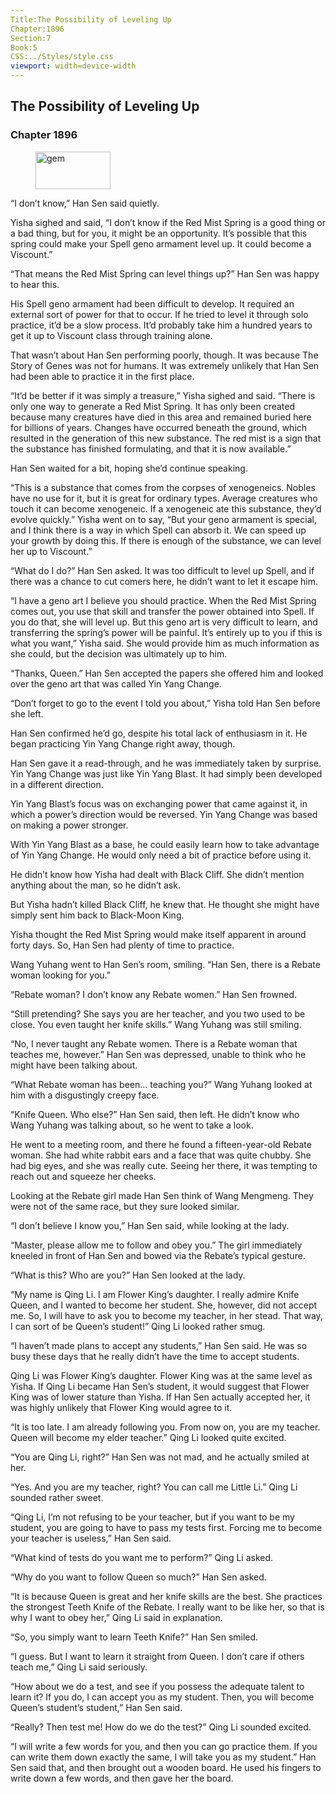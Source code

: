 ```yaml
---
Title:The Possibility of Leveling Up 
Chapter:1896 
Section:7 
Book:5 
CSS:../Styles/style.css 
viewport: width=device-width
---
```

  
## The Possibility of Leveling Up
### Chapter 1896
  
<figure>
	<img src="../Images/gem.gif" alt="gem" id="gem" width="120" height="60" />
</figure>
  

  
“I don’t know,” Han Sen said quietly.

Yisha sighed and said, “I don’t know if the Red Mist Spring is a good thing or a bad thing, but for you, it might be an opportunity. It’s possible that this spring could make your Spell geno armament level up. It could become a Viscount.”

“That means the Red Mist Spring can level things up?” Han Sen was happy to hear this.

His Spell geno armament had been difficult to develop. It required an external sort of power for that to occur. If he tried to level it through solo practice, it’d be a slow process. It’d probably take him a hundred years to get it up to Viscount class through training alone.

That wasn’t about Han Sen performing poorly, though. It was because The Story of Genes was not for humans. It was extremely unlikely that Han Sen had been able to practice it in the first place.

“It’d be better if it was simply a treasure,” Yisha sighed and said. “There is only one way to generate a Red Mist Spring. It has only been created because many creatures have died in this area and remained buried here for billions of years. Changes have occurred beneath the ground, which resulted in the generation of this new substance. The red mist is a sign that the substance has finished formulating, and that it is now available.”

Han Sen waited for a bit, hoping she’d continue speaking.

“This is a substance that comes from the corpses of xenogeneics. Nobles have no use for it, but it is great for ordinary types. Average creatures who touch it can become xenogeneic. If a xenogeneic ate this substance, they’d evolve quickly.” Yisha went on to say, “But your geno armament is special, and I think there is a way in which Spell can absorb it. We can speed up your growth by doing this. If there is enough of the substance, we can level her up to Viscount.”

“What do I do?” Han Sen asked. It was too difficult to level up Spell, and if there was a chance to cut comers here, he didn’t want to let it escape him.

“I have a geno art I believe you should practice. When the Red Mist Spring comes out, you use that skill and transfer the power obtained into Spell. If you do that, she will level up. But this geno art is very difficult to learn, and transferring the spring’s power will be painful. It’s entirely up to you if this is what you want,” Yisha said. She would provide him as much information as she could, but the decision was ultimately up to him.

“Thanks, Queen.” Han Sen accepted the papers she offered him and looked over the geno art that was called Yin Yang Change.

“Don’t forget to go to the event I told you about,” Yisha told Han Sen before she left.

Han Sen confirmed he’d go, despite his total lack of enthusiasm in it. He began practicing Yin Yang Change right away, though.

Han Sen gave it a read-through, and he was immediately taken by surprise. Yin Yang Change was just like Yin Yang Blast. It had simply been developed in a different direction.

Yin Yang Blast’s focus was on exchanging power that came against it, in which a power’s direction would be reversed. Yin Yang Change was based on making a power stronger.

With Yin Yang Blast as a base, he could easily learn how to take advantage of Yin Yang Change. He would only need a bit of practice before using it.

He didn’t know how Yisha had dealt with Black Cliff. She didn’t mention anything about the man, so he didn’t ask.

But Yisha hadn’t killed Black Cliff, he knew that. He thought she might have simply sent him back to Black-Moon King.

Yisha thought the Red Mist Spring would make itself apparent in around forty days. So, Han Sen had plenty of time to practice.

Wang Yuhang went to Han Sen’s room, smiling. “Han Sen, there is a Rebate woman looking for you.”

“Rebate woman? I don’t know any Rebate women.” Han Sen frowned.

“Still pretending? She says you are her teacher, and you two used to be close. You even taught her knife skills.” Wang Yuhang was still smiling.

“No, I never taught any Rebate women. There is a Rebate woman that teaches me, however.” Han Sen was depressed, unable to think who he might have been talking about.

“What Rebate woman has been… teaching you?” Wang Yuhang looked at him with a disgustingly creepy face.

“Knife Queen. Who else?” Han Sen said, then left. He didn’t know who Wang Yuhang was talking about, so he went to take a look.

He went to a meeting room, and there he found a fifteen-year-old Rebate woman. She had white rabbit ears and a face that was quite chubby. She had big eyes, and she was really cute. Seeing her there, it was tempting to reach out and squeeze her cheeks.

Looking at the Rebate girl made Han Sen think of Wang Mengmeng. They were not of the same race, but they sure looked similar.

“I don’t believe I know you,” Han Sen said, while looking at the lady.

“Master, please allow me to follow and obey you.” The girl immediately kneeled in front of Han Sen and bowed via the Rebate’s typical gesture.

“What is this? Who are you?” Han Sen looked at the lady.

“My name is Qing Li. I am Flower King’s daughter. I really admire Knife Queen, and I wanted to become her student. She, however, did not accept me. So, I will have to ask you to become my teacher, in her stead. That way, I can sort of be Queen’s student!” Qing Li looked rather smug.

“I haven’t made plans to accept any students,” Han Sen said. He was so busy these days that he really didn’t have the time to accept students.

Qing Li was Flower King’s daughter. Flower King was at the same level as Yisha. If Qing Li became Han Sen’s student, it would suggest that Flower King was of lower stature than Yisha. If Han Sen actually accepted her, it was highly unlikely that Flower King would agree to it.

“It is too late. I am already following you. From now on, you are my teacher. Queen will become my elder teacher.” Qing Li looked quite excited.

“You are Qing Li, right?” Han Sen was not mad, and he actually smiled at her.

“Yes. And you are my teacher, right? You can call me Little Li.” Qing Li sounded rather sweet.

“Qing Li, I’m not refusing to be your teacher, but if you want to be my student, you are going to have to pass my tests first. Forcing me to become your teacher is useless,” Han Sen said.

“What kind of tests do you want me to perform?” Qing Li asked.

“Why do you want to follow Queen so much?” Han Sen asked.

“It is because Queen is great and her knife skills are the best. She practices the strongest Teeth Knife of the Rebate. I really want to be like her, so that is why I want to obey her,” Qing Li said in explanation.

“So, you simply want to learn Teeth Knife?” Han Sen smiled.

“I guess. But I want to learn it straight from Queen. I don’t care if others teach me,” Qing Li said seriously.

“How about we do a test, and see if you possess the adequate talent to learn it? If you do, I can accept you as my student. Then, you will become Queen’s student’s student,” Han Sen said.

“Really? Then test me! How do we do the test?” Qing Li sounded excited.

“I will write a few words for you, and then you can go practice them. If you can write them down exactly the same, I will take you as my student.” Han Sen said that, and then brought out a wooden board. He used his fingers to write down a few words, and then gave her the board.